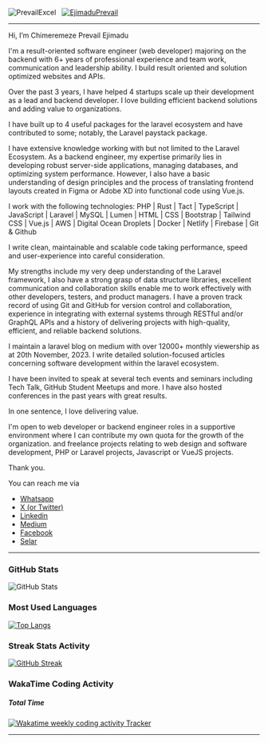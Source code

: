 
<p align="left"> <img src="https://komarev.com/ghpvc/?username=PrevailExcel&label=Profile%20views&color=0e75b6&style=flat" alt="PrevailExcel" /> &nbsp
 <a href="https://x.com/EjimaduPrevail" target="blank"><img src="https://img.shields.io/x/follow/EjimaduPrevail?logo=x&style=flat&color=blueviolet" alt="EjimaduPrevail" /></a> </p>

---

Hi, I’m Chimeremeze Prevail Ejimadu
<p align="left">I'm a result-oriented software engineer (web developer) majoring on the backend with 6+ years of professional experience and team work, communication and leadership ability. I build result oriented and solution optimized websites and APIs. </p>

<p align="left">Over the past 3 years, I have helped 4 startups scale up their development as a lead and backend developer. I love building efficient backend solutions and adding value to organizations. </p>

<p align="left">I have built up to 4 useful packages for the laravel ecosystem and have contributed to some; notably, the Laravel paystack package.</p>

<p align="left">I have extensive knowledge working with but not limited to the Laravel Ecosystem. As a backend engineer, my expertise primarily lies in developing robust server-side applications, managing databases, and optimizing system performance. However, I also have a basic understanding of design principles and the process of translating frontend layouts created in Figma or Adobe XD into functional code using Vue.js.</p>

<p align="left">I work with the following technologies: PHP | Rust | Tact | TypeScript | JavaScript | Laravel | MySQL | Lumen | HTML | CSS | Bootstrap | Tailwind CSS | Vue.js | AWS | Digital Ocean Droplets | Docker | Netlify | Firebase | Git & Github </p>

<p align="left">I write clean, maintainable and scalable code taking performance, speed and user-experience into careful consideration.</p>

<p align="left">My strengths include my very deep understanding of the Laravel framework, I also have a strong grasp of data structure libraries, excellent communication and collaboration skills enable me to work effectively with other developers, testers, and product managers. I have a proven track record of using Git and GitHub for version control and collaboration, experience in integrating with external systems through RESTful and/or GraphQL APIs and a history of delivering projects with high-quality, efficient, and reliable backend solutions.</p>

<p align="left">I maintain a laravel blog on medium with over 12000+ monthly viewership as at 20th November, 2023. I write detailed solution-focused articles concerning software development within the laravel ecosystem.</p>

<p align="left">I have been invited to speak at several tech events and seminars including Tech Talk, GitHub Student Meetups and more. I have also hosted conferences in the past years with great results.</p>

<p align="left">In one sentence, I love delivering value.</p>

<p align="left">I'm open to web developer or backend engineer roles in a supportive environment where I can contribute my own quota for the growth of the organization. and freelance projects relating to web design and software development, PHP or Laravel projects, Javascript or VueJS projects.</p>

<p align="left">Thank you.</p>


You can reach me via 
- <a href="https://wa.me/2348130138694" target="_blank">Whatsapp</a>
- [X (or Twitter)](https://x.com/EjimaduPrevail)
- [Linkedin](https://linkedin.com/in/chimeremeze-prevail-ejimadu-3a3535219)
- [Medium](https://medium.com/@prevailexcellent)
- [Facebook](https://web.facebook.com/profile.php?id=61550842523061)
- [Selar](https://selar.co/m/prevailexcellent)

---

### GitHub Stats
![GitHub Stats](https://github-readme-stats-phi-six.vercel.app/api?username=PrevailExcel&show_icons=true&hide_border=true&count_private=true&theme=tokyonight)

### Most Used Languages
[![Top Langs](https://github-readme-stats.vercel.app/api/top-langs/?username=PrevailExcel&hide_border=true&theme=tokyonight&layout=compact)](https://github.com/anuraghazra/github-readme-stats)

### Streak Stats Activity
[![GitHub Streak](http://github-readme-streak-stats.herokuapp.com?user=PrevailExcel&hide_border=true&theme=tokyonight&date_format=M%20j%5B%2C%20Y%5D)](https://git.io/streak-stats)

### WakaTime Coding Activity

##### Total Time
<a href="https://wakatime.com/@PrevailExcel" title="Data update every midnight"><img src="https://wakatime.com/badge/user/de592393-175d-4aa0-9da9-ba60927193a3.svg?style=for-the-badge" alt="Wakatime weekly coding activity Tracker" /></a>

---

[twitter]: https://twitter.com/EjimaduPrevail
[linkedin]: https://linkedin.com/in/chimeremeze-prevail-ejimadu-3a3535219
[medium]: https://medium.com/@prevailexcellent 

<!---
PrevailExcel/PrevailExcel is a ✨ special ✨ repository because its `README.md` (this file) appears on your GitHub profile.
You can click the Preview link to take a look at your changes.
--->

